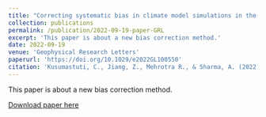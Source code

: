```yaml
---
title: "Correcting systematic bias in climate model simulations in the time-frequency domain"
collection: publications
permalink: /publication/2022-09-19-paper-GRL
excerpt: 'This paper is about a new bias correction method.'
date: 2022-09-19
venue: 'Geophysical Research Letters'
paperurl: 'https://doi.org/10.1029/e2022GL100550'
citation: 'Kusumastuti, C., Jiang, Z., Mehrotra R., & Sharma, A. (2022). "Correcting systematic bias in climate model simulations in the time-frequency domain." <i>Geophysical Research Letters</i>. 49(19), e2022GL100550.'
---
```

This paper is about a new bias correction method.

[Download paper here](http://zejiang-unsw.github.io/files/Jiang-GRL-2022.pdf)

